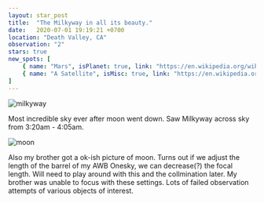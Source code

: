 ```yaml
---
layout: star_post
title:  "The Milkyway in all its beauty."
date:   2020-07-01 19:19:21 +0700
location: "Death Valley, CA"
observation: "2"
stars: true
new_spots: [
    { name: "Mars", isPlanet: true, link: "https://en.wikipedia.org/wiki/Mars", date: "July 1, 2020" }, 
    { name: "A Satellite", isMisc: true, link: "https://en.wikipedia.org/wiki/Satellite" }
]
---
```


![milkyway](https://imgur.com/8anDOmX.png)

Most incredible sky ever after moon went down. Saw Milkyway across sky from 3:20am - 4:05am. 

![moon](https://imgur.com/fAuk9qU.png)

Also my brother got a ok-ish picture of moon. Turns out if we adjust the length of the barrel of my AWB Onesky, we can decrease(?) the focal length. Will need to play around with this and the collmination later. My brother was unable to focus with these settings. Lots of failed observation attempts of various objects of interest.